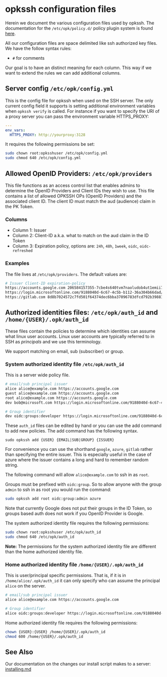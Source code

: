 # opkssh configuration files

Herein we document the various configuration files used by opkssh.
The documentation for the `/etc/opk/policy.d/` policy plugin system is found [here](policyplugins.md).

All our configuration files are space delimited like ssh authorized key files.
We have the follow syntax rules:

- `#` for comments

Our goal is to have an distinct meaning for each column. This way if we want to extend the rules we can add additional columns.

## Server config `/etc/opk/config.yml`

This is the config file for opkssh when used on the SSH server.
The only current config field it supports is setting additional environment variables when `opkssh verify` is called.
For instance if you want to specify the URI of a proxy server you can pass the environment variable HTTPS_PROXY:

```yml
---
env_vars:
  HTTPS_PROXY: http://yourproxy:3128
```

It requires the following permissions be set:

```bash
sudo chown root:opksshuser /etc/opk/config.yml
sudo chmod 640 /etc/opk/config.yml
```

## Allowed OpenID Providers: `/etc/opk/providers`

This file functions as an access control list that enables admins to determine the OpenID Providers and Client IDs they wish to use.
This file contains a list of allowed OPKSSH OPs (OpenID Providers) and the associated client ID.
The client ID must match the aud (audience) claim in the PK Token. 

### Columns

- Column 1: Issuer
- Column 2: Client-ID a.k.a. what to match on the aud claim in the ID Token
- Column 3: Expiration policy, options are: `24h`, `48h`, `1week`, `oidc`, `oidc-refreshed`

### Examples

The file lives at `/etc/opk/providers`. The default values are:

```bash
# Issuer Client-ID expiration-policy 
https://accounts.google.com 206584157355-7cbe4s640tvm7naoludob4ut1emii7sf.apps.googleusercontent.com 24h
https://login.microsoftonline.com/9188040d-6c67-4c5b-b112-36a304b66dad/v2.0 096ce0a3-5e72-4da8-9c86-12924b294a01 24h
https://gitlab.com 8d8b7024572c7fd501f64374dec6bba37096783dfcd792b3988104be08cb6923 24h
```

## Authorized identities files: `/etc/opk/auth_id` and `/home/{USER}/.opk/auth_id`

These files contain the policies to determine which identities can assume what linux user accounts.
Linux user accounts are typically referred to in SSH as *principals* and we use this terminology.

We support matching on email, sub (subscriber) or group.

### System authorized identity file `/etc/opk/auth_id`

This is a server wide policy file.

```bash
# email/sub principal issuer 
alice alice@example.com https://accounts.google.com
guest alice@example.com https://accounts.google.com 
root alice@example.com https://accounts.google.com 
dev bob@microsoft.com https://login.microsoftonline.com/9188040d-6c67-4c5b-b112-36a304b66dad/v2.0

# Group identifier 
dev oidc:groups:developer https://login.microsoftonline.com/9188040d-6c67-4c5b-b112-36a304b66dad/v2.0
```

These `auth_id` files can be edited by hand or you can use the add command to add new policies. The add command has the following syntax.

`sudo opkssh add {USER} {EMAIL|SUB|GROUP} {ISSUER}`

For convenience you can use the shorthand `google`, `azure`, `gitlab` rather than specifying the entire issuer.
This is especially useful in the case of azure where the issuer contains a long and hard to remember random string.

The following command will allow `alice@example.com` to ssh in as `root`.

Groups must be prefixed with `oidc:group`. So to allow anyone with the group `admin` to ssh in as root you would run the command:

```bash
sudo opkssh add root oidc:group:admin azure
```

Note that currently Google does not put their groups in the ID Token, so groups based auth does not work if you OpenID Provider is Google. 

The system authorized identity file requires the following permissions:

```bash
sudo chown root:opksshuser /etc/opk/auth_id
sudo chmod 640 /etc/opk/auth_id
```

**Note:** The permissions for the system authorized identity file are different than the home authorized identity file.

### Home authorized identity file `/home/{USER}/.opk/auth_id`

This is user/principal specific permissions.
That is, if it is in `/home/alice/.opk/auth_id` it can only specify who can assume the principal `alice` on the server.

```bash
# email/sub principal issuer 
alice alice@example.com https://accounts.google.com

# Group identifier 
alice oidc:groups:developer https://login.microsoftonline.com/9188040d-6c67-4c5b-b112-36a304b66dad/v2.0
```

Home authorized identity file requires the following permissions:

```bash
chown {USER}:{USER} /home/{USER}/.opk/auth_id
chmod 600 /home/{USER}/.opk/auth_id
```

## See Also

Our documentation on the changes our install script makes to a server: [installing.md](../scripts/installing.md)




